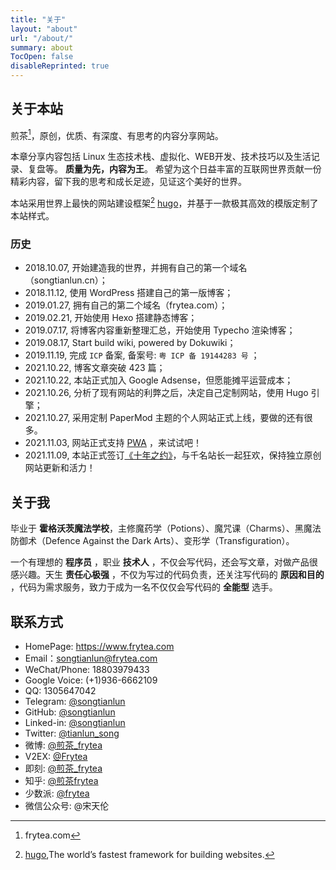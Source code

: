 ```yaml
---
title: "关于"
layout: "about"
url: "/about/"
summary: about
TocOpen: false
disableReprinted: true
---
```


## 关于本站

煎茶[^1]，原创，优质、有深度、有思考的内容分享网站。

本章分享内容包括 Linux 生态技术栈、虚拟化、WEB开发、技术技巧以及生活记录、复盘等。 **质量为先，内容为王**。 希望为这个日益丰富的互联网世界贡献一份精彩内容，留下我的思考和成长足迹，见证这个美好的世界。

本站采用世界上最快的网站建设框架[^2] [hugo](https://gohugo.io/)，并基于一款极其高效的模版定制了本站样式。

[^1]: frytea.com
[^2]: [hugo](https://gohugo.io/),The world’s fastest framework for building websites. 

### 历史

- 2018.10.07, 开始建造我的世界，并拥有自己的第一个域名（songtianlun.cn）；
- 2018.11.12, 使用 WordPress 搭建自己的第一版博客；
- 2019.01.27, 拥有自己的第二个域名（frytea.com）；
- 2019.02.21, 开始使用 Hexo 搭建静态博客；
- 2019.07.17, 将博客内容重新整理汇总，开始使用 Typecho 渲染博客；
- 2019.08.17, Start build wiki, powered by Dokuwiki；
- 2019.11.19, 完成 `ICP` 备案, 备案号: `粤 ICP 备 19144283 号` ；
- 2021.10.22, 博客文章突破 423 篇；
- 2021.10.22, 本站正式加入 Google Adsense，但愿能摊平运营成本；
- 2021.10.26, 分析了现有网站的利弊之后，决定自己定制网站，使用 Hugo 引擎；
- 2021.10.27, 采用定制 PaperMod 主题的个人网站正式上线，要做的还有很多。
- 2021.11.03, 网站正式支持 [PWA](https://developer.mozilla.org/zh-CN/docs/Web/Progressive_web_apps) ，来试试吧！
- 2021.11.09, 本站正式签订[《十年之约》](https://www.foreverblog.cn)，与千名站长一起狂欢，保持独立原创网站更新和活力！

## 关于我

毕业于 **霍格沃茨魔法学校**，主修魔药学（Potions）、魔咒课（Charms）、黑魔法防御术（Defence Against the Dark Arts）、变形学（Transfiguration）。

一个有理想的 **程序员** ，职业 **技术人** ，不仅会写代码，还会写文章，对做产品很感兴趣。天生 **责任心极强** ，不仅为写过的代码负责，还关注写代码的 **原因和目的** ，代码为需求服务，致力于成为一名不仅仅会写代码的 **全能型** 选手。

## 联系方式

- HomePage: <https://www.frytea.com>
- Email：[songtianlun@frytea.com](mailto:songtianlun@frytea.com)
- WeChat/Phone: 18803979433
- Google Voice: (+1)936-6662109
- QQ: 1305647042
- Telegram: [@songtianlun](https://t.me/songtianlun)
- GitHub: [@songtianlun](https://github.com/songtianlun)
- Linked-in: [@songtianlun](https://www.linkedin.com/in/songtianlun/)
- Twitter: [@tianlun_song](https://twitter.com/tianlun_song)
- 微博: [@煎茶_frytea](https://weibo.com/u/2255345151)
- V2EX: [@Frytea](https://www.v2ex.com/member/Frytea)
- 即刻: [@煎茶_frytea](https://web.okjike.com/u/93f05b30-c2af-4096-b90e-32961464b881)
- 知乎: [@煎茶frytea](https://www.zhihu.com/people/song-tian-lun-64)
- 少数派: [@frytea](https://sspai.com/u/frytea/)
- 微信公众号: @宋天伦